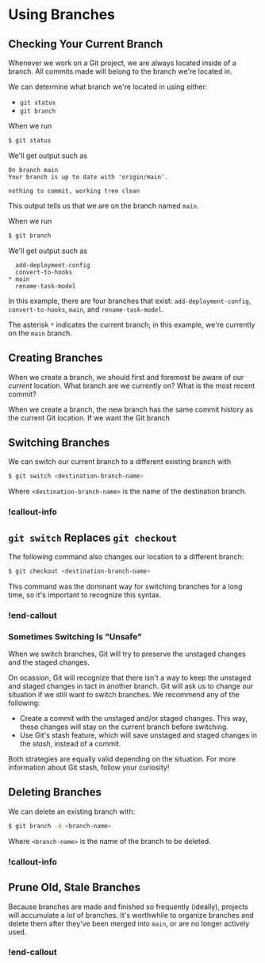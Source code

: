 # Using Branches

<!-- ## Learning Goals -->

<!-- ## Introduction -->

## Checking Your Current Branch

Whenever we work on a Git project, we are always located inside of a branch. All commits made will belong to the branch we're located in.

We can determine what branch we're located in using either:

- `git status`
- `git branch`

When we run

```bash
$ git status
```

We'll get output such as

```
On branch main
Your branch is up to date with 'origin/main'.

nothing to commit, working tree clean
```

This output tells us that we are on the branch named `main`.

When we run

```bash
$ git branch
```

We'll get output such as

```
  add-deployment-config
  convert-to-hooks
* main
  rename-task-model
```

In this example, there are four branches that exist: `add-deployment-config`, `convert-to-hooks`, `main`, and `rename-task-model`.

The asterisk `*` indicates the current branch; in this example, we're currently on the `main` branch.

## Creating Branches

When we create a branch, we should first and foremost be aware of our _current_ location. What branch are we currently on? What is the most recent commit?

When we create a branch, the new branch has the same commit history as the current Git location. If we want the Git branch

## Switching Branches

We can switch our current branch to a different existing branch with

```bash
$ git switch <destination-branch-name>
```

Where `<destination-branch-name>` is the name of the destination branch.

### !callout-info

## `git switch` Replaces `git checkout`

The following command also changes our location to a different branch:

```bash
$ git checkout <destination-branch-name>
```

This command was the dominant way for switching branches for a long time, so it's important to recognize this syntax.

### !end-callout

### Sometimes Switching Is "Unsafe"

When we switch branches, Git will try to preserve the unstaged changes and the staged changes.

On ocassion, Git will recognize that there isn't a way to keep the unstaged and staged changes in tact in another branch. Git will ask us to change our situation if we still want to switch branches. We recommend any of the following:

- Create a commit with the unstaged and/or staged changes. This way, these changes will stay on the current branch before switching.
- Use Git's stash feature, which will save unstaged and staged changes in the _stash_, instead of a commit.

Both strategies are equally valid depending on the situation. For more information about Git stash, follow your curiosity!

## Deleting Branches

We can delete an existing branch with:

```bash
$ git branch -d <branch-name>
```

Where `<branch-name>` is the name of the branch to be deleted.

### !callout-info

## Prune Old, Stale Branches

Because branches are made and finished so frequently (ideally), projects will accumulate a _lot_ of branches. It's worthwhile to organize branches and delete them after they've been merged into `main`, or are no longer actively used.

### !end-callout
